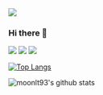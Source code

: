 <img src="https://capsule-render.vercel.app/api?type=wave&color=auto&height=300&section=header&text=welcome%20myProfile&fontSize=90" />

### Hi there 👋
<span>
<img src="https://img.shields.io/badge/java-3DDC84?style=flat-square&logo=java&logoColor=white"/>
<img src="https://img.shields.io/badge/springboot-6DB33F?style=flat-square&logo=springboot&logoColor=white"/>
  <img src="https://img.shields.io/badge/spring-6DB33F?style=flat-square&logo=spring&logoColor=white"/>
</span>


[![Top Langs](https://github-readme-stats.vercel.app/api/top-langs/?username=moonlt93)](https://github.com/moonlt93/github-readme-stats)

![moonlt93's github stats](https://github-readme-stats.vercel.app/api?username=moonlt93&show_icons=true&theme=radical)
<!--
**moonlt93/moonlt93** is a ✨ _special_ ✨ repository because its `README.md` (this file) appears on your GitHub profile.

Here are some ideas to get you started:

- 🔭 I’m currently working on ...
- 🌱 I’m currently learning ...
- 👯 I’m looking to collaborate on ...
- 🤔 I’m looking for help with ...
- 💬 Ask me about ...
- 📫 How to reach me: ...
- 😄 Pronouns: ...
- ⚡ Fun fact: ...
-->


